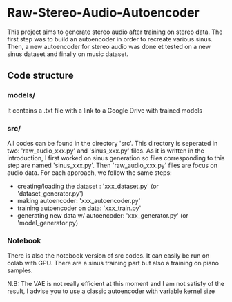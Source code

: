 # Raw-Stereo-Audio-Autoencoder

This project aims to generate stereo audio after training on stereo data. The first step was to build an autoencoder in 
order to recreate various sinus. Then, a new autoencoder for stereo audio was done et tested on a new sinus dataset and finally on music dataset. 

## Code structure
### models/

It contains a .txt file with a link to a Google Drive with trained models

### src/

All codes can be found in the directory 'src'. This directory is seperated in two: 'raw_audio_xxx.py' and 'sinus_xxx.py' files. As it is written in the introduction, I first worked on sinus generation so files corresponding to this step are named 'sinus_xxx.py'. Then 'raw_audio_xxx.py' files are focus on audio data. 
For each approach, we follow the same steps:
- creating/loading the dataset : 'xxx_dataset.py' (or 'dataset_generator.py')
- making autoencoder: 'xxx_autoencoder.py'
- training autoencoder on data: 'xxx_train.py'
- generating new data w/ autoencoder: 'xxx_generator.py' (or 'model_generator.py)

### Notebook

There is also the notebook version of src codes. It can easily be run on colab with GPU. There are a sinus training part but also a training on piano samples.


N.B: The VAE is not really efficient at this moment and I am not satisfy of the result, I advise you to use a classic autoencoder with variable kernel size
